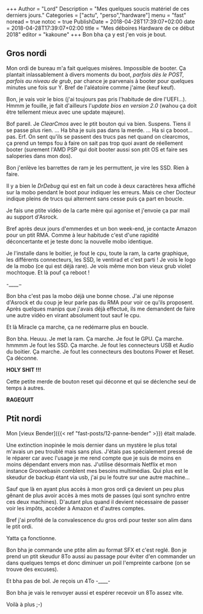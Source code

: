 +++
Author = "Lord"
Description = "Mes quelques soucis matériel de ces derniers jours."
Categories = ["actu", "perso","hardware"]
menu = "fast"
noread = true
notoc = true
PublishDate = 2018-04-28T17:39:07+02:00
date = 2018-04-28T17:39:07+02:00
title = "Mes déboires Hardware de ce début 2018"
editor = "kakoune"
+++
Bon bha ça y est j'en vois je bout.

## Gros nordi

Mon ordi de bureau m'a fait quelques misères.
Impossible de booter.
Ça plantait inlassablement à divers moments du boot, *parfois dès le POST, parfois au niveau de grub*, par chance je parvenais à booter pour quelques minutes une fois sur Y.
Bref de l'aléatoire comme j'aime (keuf keuf).

Bon, je vais voir le bios (j'ai toujours pas pris l'habitude de dire l'UEFI…).
Hmmm je fouille, je fait d'ailleurs l'*update bios en version 2.0* (wahou ça doit être tellement mieux avec une update majeure).

Bof pareil.
Je *ClearCmos* avec le ptit bouton qui va bien.
Suspens.
Tiens il se passe plus rien.
…
Ha bha je suis pas dans la merde.
…
Ha si ça booot… pas.
Erf.
On sent qu'ils se passent des trucs pas net quand on clearcmos, ça prend un temps fou à faire on sait pas trop quoi avant de réellement booter (surement l'AMD PSP qui doit booter aussi son ptit OS et faire ses saloperies dans mon dos).

Bon j'enlève les barrettes de ram je les permuttent, je vire les SSD.
Rien à faire.

Il y a bien le *DrDebug* qui est en fait un code à deux caractères hexa affiché sur la mobo pendant le boot pour indiquer les erreurs.
Mais ce cher Docteur indique pleins de trucs qui alternent sans cesse puis ça part en boucle.

Je fais une ptite vidéo de la carte mère qui agonise et j'envoie ça par mail au support d'Asrock.

Bref après deux jours d'emmerdes et un bon week-end, je contacte Amazon pour un ptit RMA.
Comme à leur habitude c'est d'une rapidité déconcertante et je teste donc la nouvelle mobo identique.

Je l'installe dans le boitier, je fout le cpu, toute la ram, la carte graphique, les différents connecteurs, les SSD, le ventirad et c'est parti !
Je vois le logo de la mobo (ce qui est déjà rare).
Je vois même mon bon vieux grub violet mochtoque.
Et là pouf ça reboot !

-____−

Bon bha c'est pas la mobo déjà une bonne chose.
J'ai une réponse d'Asrock et du coup je leur parle pas du RMA pour voir ce qu'ils proposent.
Après quelques manips que j'avais déjà effectué, ils me demandent de faire une autre vidéo en virant absolument tout sauf le cpu.

Et là Miracle ça marche, ça ne redémarre plus en boucle.

Bon bha.
Heuuu.
Je met la ram.
Ça marche.
Je fout le GPU.
Ça marche.
hmmmm
Je fout les SSD.
Ça marche.
Je fout les connecteurs USB et Audio du boitier.
Ça marche.
Je fout les connecteurs des boutons Power et Reset.
Ça déconne.

**HOLY SHIT !!!**

Cette petite merde de bouton reset qui déconne et qui se déclenche seul de temps à autres.

**RAGEQUIT**

## Ptit nordi

Mon [vieux Bender]({{< ref "fast-posts/12-panne-bender" >}}) était malade.

Une extinction inopinée le mois dernier dans un mystère le plus total m'avais un peu troublé mais sans plus.
J'étais pas spécialement pressé de le réparer car avec l'usage je me rend compte que je suis de moins en moins dépendant envers mon nas.
J'utilise désormais Netflix et mon instance Groovebasin comblent mes besoins multimédias.
Qui plus est le skeudur de backup étant via usb, j'ai pu le foutre sur une autre machine…

Sauf que là en ayant plus accès à mon gros ordi ça devient un peu plus gênant de plus avoir accès à mes mots de passes (qui sont synchro entre ces deux machines).
D'autant plus quand il devient nécessaire de passer voir les impôts, accéder à Amazon et d'autres comptes.

Bref j'ai profité de la convalescence du gros ordi pour tester son alim dans le ptit ordi.

Yatta ça fonctionne.

Bon bha je commande une ptite alim au format SFX et c'est reglé.
Bon je prend un ptit skeudur 8To aussi au passage pour éviter d'en commander un dans quelques temps et donc diminuer un poil l'empreinte carbone (on se trouve des excuses).

Et bha pas de bol.
Je reçois un 4To -____-

Bon bha je vais le renvoyer aussi et espérer recevoir un 8To assez vite.

Voilà à plus ;-)
